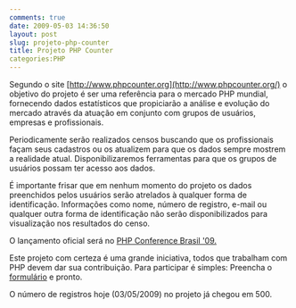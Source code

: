 ```yaml
---
comments: true
date: 2009-05-03 14:36:50
layout: post
slug: projeto-php-counter
title: Projeto PHP Counter
categories:PHP
---
```


Segundo o site [http://www.phpcounter.org](http://www.phpcounter.org/) o objetivo do projeto é ser uma referência para o mercado PHP mundial, fornecendo dados estatísticos que propiciarão a análise e evolução do mercado através da atuação em conjunto com grupos de usuários, empresas e profissionais.

Periodicamente serão realizados censos buscando que os profissionais façam seus cadastros ou os atualizem para que os dados sempre mostrem a realidade atual. Disponibilizaremos ferramentas para que os grupos de usuários possam ter acesso aos dados.

É importante frisar que em nenhum momento do projeto os dados preenchidos pelos usuários serão atrelados à qualquer forma de identificação. Informações como nome, número de registro, e-mail ou qualquer outra forma de identificação não serão disponibilizados para visualização nos resultados do censo.

O lançamento oficial será no [PHP Conference Brasil '09.](http://www.phpconf.com.br/)

Este projeto com certeza é uma grande iniciativa, todos que trabalham com PHP devem dar sua contribuição. Para participar é simples:
Preencha o [formulário](http://www.phpcounter.org/censo.html) e pronto.

O número de registros hoje (03/05/2009) no projeto já chegou em 500.
